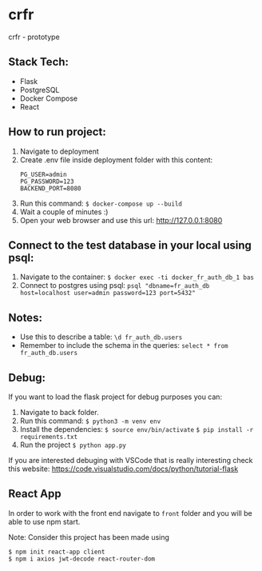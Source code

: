 # crfr
crfr - prototype

## Stack Tech:
- Flask
- PostgreSQL
- Docker Compose 
- React


## How to run project:
1. Navigate to deployment
1. Create .env file inside deployment folder with this content:
    ```
    PG_USER=admin
    PG_PASSWORD=123
    BACKEND_PORT=8080
    ```
1. Run this command:
    `$ docker-compose up --build`
1. Wait a couple of minutes :) 
1. Open your web browser and use this url:
    http://127.0.0.1:8080


## Connect to the test database in your local using psql:
1. Navigate to the container:
    `$ docker exec -ti docker_fr_auth_db_1 bas`
1. Connect to postgres using psql:
    `psql "dbname=fr_auth_db host=localhost user=admin password=123 port=5432"`

## Notes:
- Use this to describe a table: 
    `\d fr_auth_db.users` 
- Remember to include the schema in the queries: 
    `select * from fr_auth_db.users`

## Debug:
If you want to load the flask project for debug purposes you can:
1. Navigate to back folder.
1. Run this command:
    `$ python3 -m venv env`
1. Install the dependencies:
    `$ source env/bin/activate`
    `$ pip install -r requirements.txt`
1. Run the project 
    `$ python app.py`

If you are interested debuging with VSCode that is really interesting check this website:
https://code.visualstudio.com/docs/python/tutorial-flask


## React App

In order to work with the front end navigate to `front` folder and you will be able to use npm start. 

Note: Consider this project has been made using
```
$ npm init react-app client
$ npm i axios jwt-decode react-router-dom 
```




